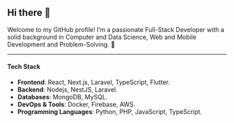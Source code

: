## Hi there 👋

Welcome to my GitHub profile! I’m a passionate Full-Stack Developer with a solid background in Computer and Data Science, Web and Mobile Development and Problem-Solving. 🚀

---

#### Tech Stack  
- **Frontend**: React, Next.js, Laravel, TypeScript, Flutter.  
- **Backend**: Nodejs, NestJS, Laravel.  
- **Databases**: MongoDB, MySQL.  
- **DevOps & Tools**: Docker, Firebase, AWS.  
- **Programming Languages**: Python, PHP, JavaScript, TypeScript.

<!--
**FullStackMusa/FullStackMusa** is a ✨ _special_ ✨ repository because its `README.md` (this file) appears on your GitHub profile.

Here are some ideas to get you started:

- 🔭 I’m currently working on ...
- 🌱 I’m currently learning ...
- 👯 I’m looking to collaborate on ...
- 🤔 I’m looking for help with ...
- 💬 Ask me about ...
- 📫 How to reach me: ...
- 😄 Pronouns: ...
- ⚡ Fun fact: ...
-->
